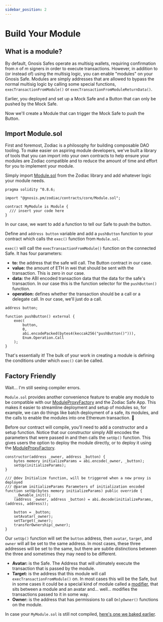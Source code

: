 ```yaml
---
sidebar_position: 2
---
```


# Build Your Module

## What is a module?

By default, Gnosis Safes operate as multisig wallets, requiring confirmation from _n_ of _m_ signers in order to execute transactions. However, in addition to (or instead of) using the multisig logic, you can enable "modules" on your Gnosis Safe. Modules are simply addresses that are allowed to bypass the normal multisig logic by calling some special functions, `execTransactionFromModule()` or `execTransactionFromModuleReturnData()`.

Earlier, you deployed and set up a Mock Safe and a Button that can only be pushed by the Mock Safe.

Now we'll create a Module that can trigger the Mock Safe to push the Button.

## Import Module.sol

First and foremost, Zodiac is a philosophy for building composable DAO tooling. To make easier on aspiring module developers, we've built a library of tools that you can import into your own contracts to help ensure your modules are Zodiac compatible and to reduce the amount of time and effort for you to implement your module.

Simply import [Module.sol](https://github.com/gnosis/zodiac/blob/master/contracts/core/Module.sol) from the Zodiac library and add whatever logic your module needs.

```solidity
pragma solidity ^0.8.6;

import "@gnosis.pm/zodiac/contracts/core/Module.sol";

contract MyModule is Module {
  /// insert your code here
}
```

In our case, we want to add a function to tell our Safe to push the button.

Define and `address button` variable and add a `pushButton` function to your contract which calls the `exec()` function from `Module.sol`.

`exec()` will call the `execTransactionFromModule()` function on the connected Safe.
It has four parameters:

- **to:** the address that the safe will call. The Button contract in our case.
- **value:** the amount of ETH in wei that should be sent with the transaction. This is zero in our case.
- **data:** the ABI encoded transaction data that the data for the safe's transaction. In our case this is the function selector for the `pushButton()` function.
- **operation:** defines whether the transaction should be a call or a delegate call. In our case, we'll just do a call.

```solidity
address button;

function pushButton() external {
    exec(
        button,
        0,
        abi.encodePacked(bytes4(keccak256("pushButton()"))),
        Enum.Operation.Call
    );
}
```

That's essentially it!
The bulk of your work in creating a module is defining the conditions under which `exec()` can be called.

## Factory Friendly

Wait... I'm still seeing compiler errors.

`Module.sol` provides another convenience feature to enable any module to be compatible with our [ModuleProxyFactory](https://github.com/gnosis/zodiac/blob/master/contracts/factory/ModuleProxyFactory.sol) and the Zodiac Safe App. This makes it easier to streamline deployment and setup of modules so, for example, we can do things like batch deployment of a safe, its modules, and the calls to enable the modules into one Ethereum transaction. 🤯

Before our contract will compile, you'll need to add a constructor and a setup function.
Notice that our constructor simply ABI encodes the parameters that were passed in and then calls the `setUp()` function. This gives users the option to deploy the module directly, or to deploy it using the [ModuleProxyFactory](https://github.com/gnosis/zodiac/blob/master/contracts/factory/ModuleProxyFactory.sol).

```solidity
constructor(address _owner, address _button) {
    bytes memory initializeParams = abi.encode(_owner, _button);
    setUp(initializeParams);
}

/// @dev Initialize function, will be triggered when a new proxy is deployed
/// @param initializeParams Parameters of initialization encoded
function setUp(bytes memory initializeParams) public override {
    __Ownable_init();
    (address _owner, address _button) = abi.decode(initializeParams, (address, address));

    button = _button;
    setAvatar(_owner);
    setTarget(_owner);
    transferOwnership(_owner);
}
```

Our `setUp()` function will set the `button` address, then `avatar`, `target`, and `owner` will all be set to the same address.
In most cases, these three addresses will be set to the same, but there are subtle distinctions between the three and sometimes they may need to be different.

- **Avatar:** is the Safe. The Address that will ultimately execute the transaction that is passed by the module.
- **Target:** is the address that this module will call `execTransactionFromModule()` on. In most cases this will be the Safe, but in some cases it could be a special kind of module called a [modifier](https://github.com/gnosis/zodiac/blob/master/contracts/core/Modifier.sol), that sits between a module and an avatar and... well... modifies the transactions passed to it in some way.
- **Owner:** is the address that has permissions to call `OnlyOwner()` functions on the module.

In case your `MyModule.sol` is still not compiled, [here's one we baked earlier](https://gist.github.com/auryn-macmillan/841906d0bc6c2624e83598cdfac17de8).
